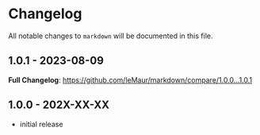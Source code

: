 # Changelog

All notable changes to `markdown` will be documented in this file.

## 1.0.1 - 2023-08-09

**Full Changelog**: https://github.com/leMaur/markdown/compare/1.0.0...1.0.1

## 1.0.0 - 202X-XX-XX

- initial release
